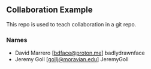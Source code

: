 
## Collaboration Example

This repo is used to teach collaboration in a git repo.

### Names

- David Marrero [bdface@proton.me] badlydrawnface
- Jeremy Goll [gollj@moravian.edu] JeremyGoll
